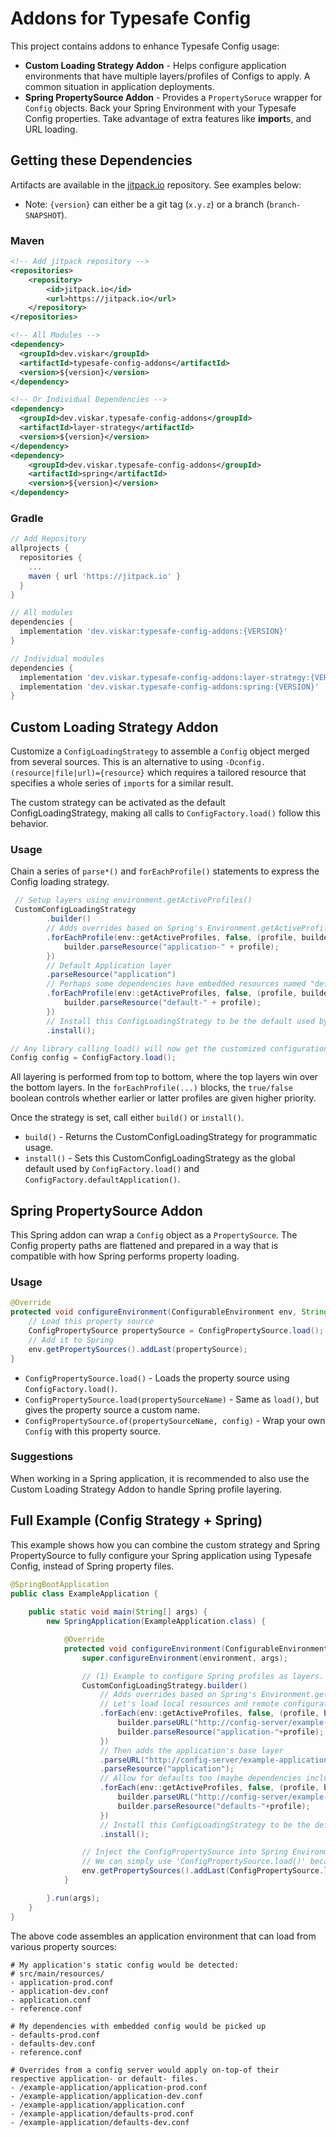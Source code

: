 # Addons for Typesafe Config

This project contains addons to enhance Typesafe Config usage:
* **Custom Loading Strategy Addon** - Helps configure application environments that have multiple layers/profiles of Configs to apply. A common situation in application deployments.
* **Spring PropertySource Addon** - Provides a `PropertySoruce` wrapper for `Config` objects. Back your Spring Environment with your Typesafe Config properties. Take advantage of extra features like **import**s, and URL loading.

## Getting these Dependencies
Artifacts are available in the [jitpack.io](https://jitpack.io/) repository. See examples below:
* Note: `{version}` can either be a git tag (`x.y.z`) or a branch (`branch-SNAPSHOT`).

### Maven
```xml
<!-- Add jitpack repository -->
<repositories>
    <repository>
        <id>jitpack.io</id>
        <url>https://jitpack.io</url>
    </repository>
</repositories>
```
```xml
<!-- All Modules -->
<dependency>
  <groupId>dev.viskar</groupId>
  <artifactId>typesafe-config-addons</artifactId>
  <version>${version}</version>
</dependency>
```
```xml
<!-- Or Individual Dependencies -->
<dependency>
  <groupId>dev.viskar.typesafe-config-addons</groupId>
  <artifactId>layer-strategy</artifactId>
  <version>${version}</version>
</dependency>
<dependency>
    <groupId>dev.viskar.typesafe-config-addons</groupId>
    <artifactId>spring</artifactId>
    <version>${version}</version>
</dependency>
```

### Gradle
```groovy
// Add Repository
allprojects {
  repositories {
    ...
    maven { url 'https://jitpack.io' }
  }
}
```

```groovy
// All modules
dependencies {
  implementation 'dev.viskar:typesafe-config-addons:{VERSION}'
}
```
```groovy
// Individual modules
dependencies {
  implementation 'dev.viskar.typesafe-config-addons:layer-strategy:{VERSION}'
  implementation 'dev.viskar.typesafe-config-addons:spring:{VERSION}'
}
```

## Custom Loading Strategy Addon

Customize a `ConfigLoadingStrategy` to assemble a `Config` object merged from several sources. This is an alternative to using  `-Dconfig.(resource|file|url)={resource}` which requires a tailored resource that specifies a whole series of `import`s for a similar result.

The custom strategy can be activated as the default ConfigLoadingStrategy, making all calls to `ConfigFactory.load()` follow this behavior.

### Usage
Chain a series of `parse*()` and `forEachProfile()` statements to express the Config loading strategy.
```java
 // Setup layers using environment.getActiveProfiles() 
 CustomConfigLoadingStrategy
        .builder()
        // Adds overrides based on Spring's Environment.getActiveProfiles()
        .forEachProfile(env::getActiveProfiles, false, (profile, builder) -> {
            builder.parseResource("application-" + profile);
        })
        // Default Application layer
        .parseResource("application")
        // Perhaps some dependencies have embedded resources named "defaults-{profile}" that we want to load
        .forEachProfile(env::getActiveProfiles, false, (profile, builder) -> {
            builder.parseResource("default-" + profile);
        })
        // Install this ConfigLoadingStrategy to be the default used by ConfigFactory
        .install();

// Any library calling load() will now get the customized configuration:
Config config = ConfigFactory.load();
```

All layering is performed from top to bottom, where the top layers win over the bottom layers. In the `forEachProfile(...)` blocks, the `true/false` boolean controls whether earlier or latter profiles are given higher priority.
  
Once the strategy is set, call either `build()` or `install()`.
* `build()` - Returns the CustomConfigLoadingStrategy for programmatic usage.
* `install()` - Sets this CustomConfigLoadingStrategy as the global default used by `ConfigFactory.load()` and `ConfigFactory.defaultApplication()`.

## Spring PropertySource Addon

This Spring addon can wrap a `Config` object as a `PropertySource`. The Config property paths are flattened and prepared in a way that is compatible with how Spring performs property loading.

### Usage

```java
@Override
protected void configureEnvironment(ConfigurableEnvironment env, String[] args) {
    // Load this property source
    ConfigPropertySource propertySource = ConfigPropertySource.load();
    // Add it to Spring
    env.getPropertySources().addLast(propertySource);
}
```

* `ConfigPropertySource.load()` - Loads the property source using `ConfigFactory.load()`.
* `ConfigPropertySource.load(propertySourceName)` - Same as `load()`, but gives the property source a custom name.
* `ConfigPropertySource.of(propertySourceName, config)` - Wrap your own `Config` with this property source.

### Suggestions

When working in a Spring application, it is recommended to also use the Custom Loading Strategy Addon to handle Spring profile layering. 

## Full Example (Config Strategy + Spring)
This example shows how you can combine the custom strategy and Spring PropertySource to fully configure your Spring application using Typesafe Config, instead of Spring property files.

```java
@SpringBootApplication
public class ExampleApplication {
    
    public static void main(String[] args) {
        new SpringApplication(ExampleApplication.class) {

            @Override
            protected void configureEnvironment(ConfigurableEnvironment env, String[] args) {
                super.configureEnvironment(environment, args);

                // (1) Example to configure Spring profiles as layers.
                CustomConfigLoadingStrategy.builder()
                    // Adds overrides based on Spring's Environment.getActiveProfiles()
                    // Let's load local resources and remote configurations from a config server
                    .forEach(env::getActiveProfiles, false, (profile, builder) -> {
                        builder.parseURL("http://config-server/example-application/application-"+profile+".conf");
                        builder.parseResource("application-"+profile);
                    })
                    // Then adds the application's base layer
                    .parseURL("http://config-server/example-application/application.conf");
                    .parseResource("application");
                    // Allow for defaults too (maybe dependencies include these)
                    .forEach(env::getActiveProfiles, false, (profile, builder) -> {
                        builder.parseURL("http://config-server/example-application/defaults-"+profile+".conf");
                        builder.parseResource("defaults-"+profile);
                    })
                    // Install this ConfigLoadingStrategy to be the default used by ConfigFactory
                    .install();

                // Inject the ConfigPropertySource into Spring Environment:
                // We can simply use 'ConfigPropertySource.load()' because 'install()' has been performed.
                env.getPropertySources().addLast(ConfigPropertySource.load());
            }

        }.run(args);
    }
}
```
The above code assembles an application environment that can load from various property sources:
```
# My application's static config would be detected:
# src/main/resources/
- application-prod.conf
- application-dev.conf
- application.conf
- reference.conf
  
# My dependencies with embedded config would be picked up
- defaults-prod.conf
- defaults-dev.conf
- reference.conf

# Overrides from a config server would apply on-top-of their respective application- or default- files.
- /example-application/application-prod.conf
- /example-application/application-dev.conf
- /example-application/application.conf
- /example-application/defaults-prod.conf
- /example-application/defaults-dev.conf
```
